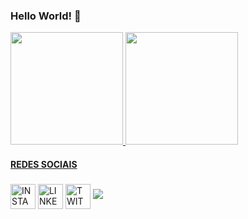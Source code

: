 ### Hello World! 👋
<!-- Status -->
<div align="left">
  <a href="https://github.com/gustavooquinteiro">
  <img height="180em" src="https://github-readme-stats.vercel.app/api?username=gustavooquinteiro&show_icons=true&theme=dracula&include_all_commits=true&count_private=true"/>
  <img height="180em" src="https://github-readme-stats.vercel.app/api/top-langs/?username=gustavooquinteiro&layout=compact&langs_count=7&theme=dracula"/>
</div>
  
<!-- Languages
<div style="display: inline_block" align="center"><br>
  <img alt="Js" height="30" width="40" src="https://raw.githubusercontent.com/devicons/devicon/master/icons/javascript/javascript-plain.svg">
  <img alt="HTML" height="30" width="40" src="https://raw.githubusercontent.com/devicons/devicon/master/icons/html5/html5-original.svg">
  <img alt="CSS" height="30" width="40" src="https://raw.githubusercontent.com/devicons/devicon/master/icons/css3/css3-original.svg"> 
</div>  -->
  
<!-- Social --> 
#### REDES SOCIAIS
###   
<div align="left">
  <a href="https://instagram.com/gustavooquinteiro" target="_blank"><img align="center" height="40" alt="INSTAGRAM" src="https://cdn-icons-png.flaticon.com/512/1384/1384015.png"></a>
  <a href="https://www.linkedin.com/in/gustavooquinteiro/" target="_blank"><img align="center" height="40" alt="LINKEDIN" src="https://cdn-icons-png.flaticon.com/512/1384/1384014.png" target="_blank"></a>
  <a href="https://www.twitch.tv/gustavooquinteiro" target="_blank"><img align="center" height="40" alt="TWITCH" src="https://img.shields.io/badge/Twitch-9146FF?style=for-the-badge&logo=twitch&logoColor=white" target="_blank"></a>  
  <a href="http://discordapp.com/users/357157738733895691" target="_blank"><img src="https://img.shields.io/badge/Discord-7289DA?style=for-the-badge&logo=discord&logoColor=white" target="_blank"></a> 

</div>
<!--
**gustavooquinteiro/gustavooquinteiro** is a ✨ _special_ ✨ repository because its `README.md` (this file) appears on your GitHub profile.

Here are some ideas to get you started:

- 🔭 I’m currently working on ...
- 🌱 I’m currently learning ...
- 👯 I’m looking to collaborate on ...
- 🤔 I’m looking for help with ...
- 💬 Ask me about ...
- 📫 How to reach me: ...
- 😄 Pronouns: ...
- ⚡ Fun fact: ...
-->
